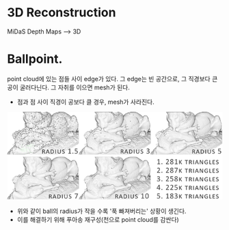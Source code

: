 # 3D Reconstruction

MiDaS Depth Maps --> 3D

# Ballpoint.

point cloud에 있는 점들 사이 edge가 있다. 그 edge는 빈 공간으로, 그 직경보다 큰 공이 굴러다닌다. 그 자취를 이으면 mesh가 된다.  

* 점과 점 사이 직경이 공보다 클 경우, mesh가 사라진다.  

![dd](./md_images/balls.png)

* 위와 같이 ball의 radius가 작을 수록 '푹 빠져버리는' 상황이 생긴다.
* 이를 해결하기 위해 푸아송 재구성(천으로 point cloud를 감싼다)

